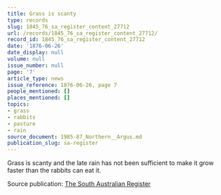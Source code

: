 ```yaml
---
title: Grass is scanty
type: records
slug: 1845_76_sa_register_content_27712
url: /records/1845_76_sa_register_content_27712/
record_id: 1845_76_sa_register_content_27712
date: '1876-06-26'
date_display: null
volume: null
issue_number: null
page: '7'
article_type: news
issue_reference: 1876-06-26, page 7
people_mentioned: []
places_mentioned: []
topics:
- grass
- rabbits
- pasture
- rain
source_document: 1985-87_Northern__Argus.md
publication_slug: sa-register
---
```


Grass is scanty and the late rain has not been sufficient to make it grow faster than the rabbits can eat it.

Source publication: [The South Australian Register](/publications/sa-register/)
